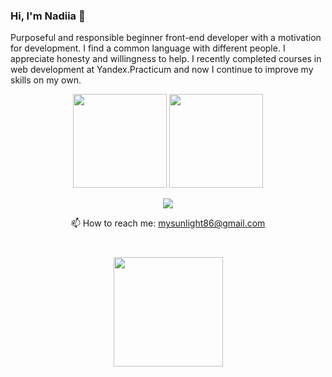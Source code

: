 ### Hi, I'm Nadiia 👋
<p>
  Purposeful and responsible beginner front-end developer with a motivation for development. I find a common language with different people. I appreciate honesty and willingness to help. I recently completed courses in web development at Yandex.Practicum and now I continue to improve my skills on my own.
</p>

<p align='center'>
   <a href="https://github-readme-stats.vercel.app/api?username=mysunlight86&show_icons=true&count_private=true"><img
           height=150
           src="https://github-readme-stats.vercel.app/api?username=mysunlight86&show_icons=true&count_private=true"/></a>
   <a href="https://github.com/mysunlight86/github-readme-stats"><img height=150
                                                                  src="https://github-readme-stats.vercel.app/api/top-langs/?username=mysunlight86&layout=compact"/></a>
</p>

<p align='center'>
   <a href="https://t.me/mysunlight">
       <img src="https://img.shields.io/badge/Telegram-2CA5E0?style=for-the-badge&logo=telegram&logoColor=white"/>
   </a>
<p align='center'>
   📫 How to reach me: <a href='mailto:mysunlight86@gmail.com'>mysunlight86@gmail.com</a>
</p>

<div align="center" style="margin: 40px 0">
   <a href="https://github.com/mysunlight86/github-profile-views-counter">
       <img width="175px" src="https://komarev.com/ghpvc/?username=mysunlight86&color=DE002D">
   </a>
</div>

<!--
**mysunlight86/mysunlight86** is a ✨ _special_ ✨ repository because its `README.md` (this file) appears on your GitHub profile.

Here are some ideas to get you started:

- 🔭 I’m currently working on ...
- 🌱 I’m currently learning ...
- 👯 I’m looking to collaborate on ...
- 🤔 I’m looking for help with ...
- 💬 Ask me about ...
- 📫 How to reach me: ...
- 😄 Pronouns: ...
- ⚡ Fun fact: ...
-->
